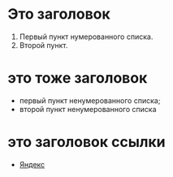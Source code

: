 # Это заголовок
 1. Первый пункт нумерованного списка.
  2. Второй пункт.
# это тоже заголовок 
 * первый пункт ненумерованного списка;
  * второй пункт ненумерованного списка
# это заголовок ссылки 
*  [Яндекс](https://www.yandex.ru)